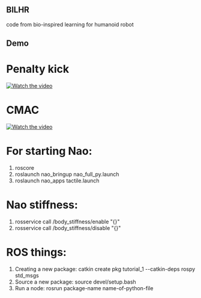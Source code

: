 ## BILHR
code from bio-inspired learning for humanoid robot

## Demo
# Penalty kick
[![Watch the video](https://img.youtube.com/vi/ahFz97uuS7s/hqdefault.jpg)](https://www.youtube.com/watch?v=ahFz97uuS7s)

# CMAC
[![Watch the video](https://img.youtube.com/vi/AfeHUd8koWA/hqdefault.jpg)](https://www.youtube.com/shorts/AfeHUd8koWA)

# For starting Nao:
1. roscore
2. roslaunch nao_bringup nao_full_py.launch
3. roslaunch nao_apps tactile.launch

# Nao stiffness:
1. rosservice call /body_stiffness/enable "{}"
2. rosservice call /body_stiffness/disable "{}"

# ROS things:
1. Creating a new package:  catkin create pkg tutorial_1 --catkin-deps rospy std_msgs
2. Source a new package:    source devel/setup.bash
3. Run a node:              rosrun package-name name-of-python-file
